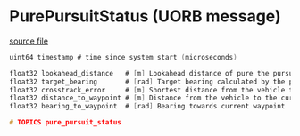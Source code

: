 # PurePursuitStatus (UORB message)

[source file](https://github.com/PX4/PX4-Autopilot/blob/main/msg/PurePursuitStatus.msg)

```c
uint64 timestamp # time since system start (microseconds)

float32 lookahead_distance   # [m] Lookahead distance of pure the pursuit controller
float32 target_bearing       # [rad] Target bearing calculated by the pure pursuit controller
float32 crosstrack_error     # [m] Shortest distance from the vehicle to the path (Positiv: Vehicle is on the right hand side with respect to the oriented path vector, Negativ: Left of the path)
float32 distance_to_waypoint # [m] Distance from the vehicle to the current waypoint
float32 bearing_to_waypoint  # [rad] Bearing towards current waypoint

# TOPICS pure_pursuit_status

```
